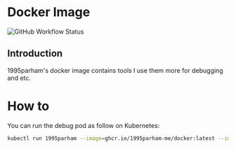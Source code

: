 # Docker Image

![GitHub Workflow Status](https://img.shields.io/github/actions/workflow/status/1995parham-me/docker/build.yaml?label=build&logo=github&style=flat-square&branch=main)

## Introduction

1995parham's docker image contains tools I use them more for debugging and etc.

# How to 

You can run the debug pod as follow on Kubernetes:

```sh
kubectl run 1995parham --image=ghcr.io/1995parham-me/docker:latest --image-pull-policy=Always --rm -it --restart=Never --command --timeout 10m -- <command>
```
